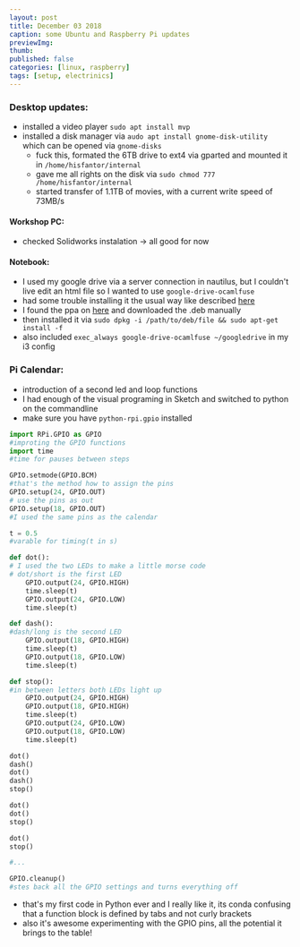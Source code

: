 ```yaml
---
layout: post
title: December 03 2018
caption: some Ubuntu and Raspberry Pi updates
previewImg:
thumb:
published: false
categories: [linux, raspberry]
tags: [setup, electrinics]
---
```


### Desktop updates:
* installed a video player `sudo apt install mvp`
* installed a disk manager via `audo apt install gnome-disk-utility` which can be opened via `gnome-disks`
	* fuck this, formated the 6TB drive to ext4 via gparted and mounted it in `/home/hisfantor/internal`
	* gave me all rights on the disk via `sudo chmod 777 /home/hisfantor/internal`
	* started transfer of 1.1TB of movies, with a current write speed of 73MB/s

#### Workshop PC:
* checked Solidworks instalation -> all good for now

#### Notebook:
* I used my google drive via a server connection in nautilus, but I couldn't live edit an html file so I wanted to use `google-drive-ocamlfuse`
* had some trouble installing it the usual way like described [here](https://www.omgubuntu.co.uk/2017/04/mount-google-drive-ocamlfuse-linux)
* I found the ppa on [here](https://launchpad.net/~alessandro-strada/+archive/ubuntu/google-drive-ocamlfuse-beta/+build/15331130) and downloaded the .deb manually
* then installed it via `sudo dpkg -i /path/to/deb/file && sudo apt-get install -f`
* also included `exec_always google-drive-ocamlfuse ~/googledrive` in my i3 config

### Pi Calendar:
* introduction of a second led and loop functions
* I had enough of the visual programing in Sketch and switched to python on the commandline
* make sure you have `python-rpi.gpio` installed

```python
import RPi.GPIO as GPIO 		
#improting the GPIO functions
import time						
#time for pauses between steps

GPIO.setmode(GPIO.BCM)			
#that's the method how to assign the pins
GPIO.setup(24, GPIO.OUT)		
# use the pins as out
GPIO.setup(18, GPIO.OUT)		
#I used the same pins as the calendar

t = 0.5 						
#varable for timing(t in s)

def dot():					
# I used the two LEDs to make a little morse code
# dot/short is the first LED
	GPIO.output(24, GPIO.HIGH)	
	time.sleep(t)
	GPIO.output(24, GPIO.LOW)
	time.sleep(t)

def dash():						
#dash/long is the second LED
	GPIO.output(18, GPIO.HIGH)
	time.sleep(t)
	GPIO.output(18, GPIO.LOW)
	time.sleep(t)

def stop():						
#in between letters both LEDs light up
	GPIO.output(24, GPIO.HIGH)
	GPIO.output(18, GPIO.HIGH)
	time.sleep(t)
	GPIO.output(24, GPIO.LOW)
	GPIO.output(18, GPIO.LOW)
	time.sleep(t)

dot()
dash()
dot()
dash()
stop()

dot()
dot()
stop()

dot()
stop()

#...

GPIO.cleanup()					
#stes back all the GPIO settings and turns everything off
```
* that's my first code in Python ever and I really like it, its conda confusing that a function block is defined by tabs and not curly brackets
* also it's awesome experimenting with the GPIO pins, all the potential it brings to the table!